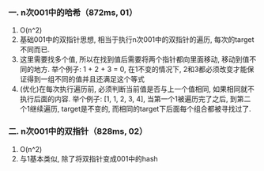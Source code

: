 ### 一. n次001中的哈希（872ms, 01）
1. O(n^2) 
2. 基础001中的双指针思想, 相当于执行n次001中的双指针的遍历, 每次的target不同而已. 
3. 这里需要找多个值, 所以在找到值后需要将两个指针都向里面移动, 移动到值不同的地方. 
 举个例子: 1 + 2 + 3 = 0, 在1不变的情况下, 2和3都必须改变才能保证得到一组不同的值并且还满足这个等式  
4. (优化)在每次执行遍历前, 必须判断当前值是否与上一个值相同, 如果相同就不执行后面的内容.
举个例子: [1, 1, 2, 3, 4], 当第一个1被遍历完了之后, 到第二个1继续遍历, target是不变的, 而相同的target下后面每个组合都被寻找过了.

### 二. n次001中的双指针（828ms, 02）
1. O(n^2) 
2. 与1基本类似, 除了将双指针变成001中的hash

